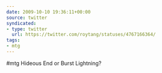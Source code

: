 ```yaml
---
date: 2009-10-10 19:36:11+00:00
source: twitter
syndicated:
- type: twitter
  url: https://twitter.com/roytang/statuses/4767166364/
tags:
- mtg
---
```


#mtg Hideous End or Burst Lightning?